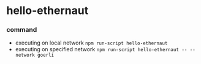 # hello-ethernaut
### command
- executing on local network
    `npm run-script hello-ethernaut`
- executing on specified network
    `npm run-script hello-ethernaut -- --network goerli`
